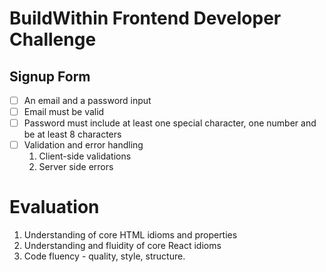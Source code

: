 # BuildWithin Frontend Developer Challenge

## Signup Form


- [ ] An email and a password input
- [ ] Email must be valid
- [ ] Password must include at least one special character, one number and be at least 8 characters
- [ ] Validation and error handling
    1. Client-side validations
    2. Server side errors

# Evaluation

1. Understanding of core HTML idioms and properties
2. Understanding and fluidity of core React idioms
3. Code fluency - quality, style, structure.
